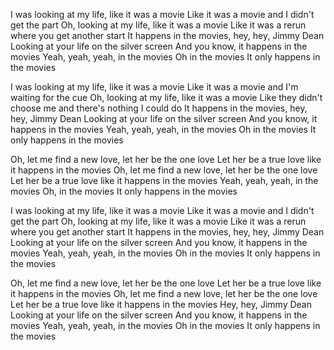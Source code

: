 I was looking at my life, like it was a movie
Like it was a movie and I didn't get the part
Oh, looking at my life, like it was a movie
Like it was a rerun where you get another start
It happens in the movies, hey, hey, Jimmy Dean
Looking at your life on the silver screen
And you know, it happens in the movies
Yeah, yeah, yeah, in the movies
Oh in the movies
It only happens in the movies

I was looking at my life, like it was a movie
Like it was a movie and I'm waiting for the cue
Oh, looking at my life, like it was a movie
Like they didn't choose me and there's nothing I could do
It happens in the movies, hey, hey, Jimmy Dean
Looking at your life on the silver screen
And you know, it happens in the movies
Yeah, yeah, yeah, in the movies
Oh in the movies
It only happens in the movies

Oh, let me find a new love, let her be the one love
Let her be a true love like it happens in the movies
Oh, let me find a new love, let her be the one love
Let her be a true love like it happens in the movies
Yeah, yeah, yeah, in the movies
Oh, in the movies
It only happens in the movies

I was looking at my life, like it was a movie
Like it was a movie and I didn't get the part
Oh, looking at my life, like it was a movie
Like it was a rerun where you get another start
It happens in the movies, hey, hey, Jimmy Dean
Looking at your life on the silver screen
And you know, it happens in the movies
Yeah, yeah, yeah, in the movies
Oh in the movies
It only happens in the movies

Oh, let me find a new love, let her be the one love
Let her be a true love like it happens in the movies
Oh, let me find a new love, let her be the one love
Let her be a true love like it happens in the movies
Hey, hey, Jimmy Dean
Looking at your life on the silver screen
And you know, it happens in the movies
Yeah, yeah, yeah, in the movies
Oh in the movies
It only happens in the movies
